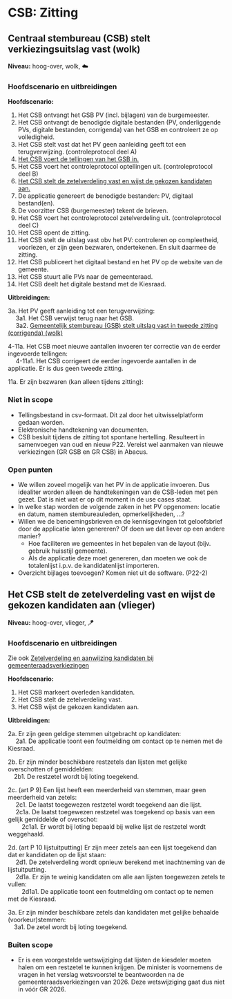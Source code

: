 # CSB: Zitting

## Centraal stembureau (CSB) stelt verkiezingsuitslag vast (wolk)

__Niveau:__ hoog-over, wolk, ☁️

### Hoofdscenario en uitbreidingen

__Hoofdscenario:__  

1. Het CSB ontvangt het GSB PV (incl. bijlagen) van de burgemeester.
2. Het CSB ontvangt de benodigde digitale bestanden (PV, onderliggende PVs, digitale bestanden, corrigenda) van het GSB en controleert ze op volledigheid.
3. Het CSB stelt vast dat het PV geen aanleiding geeft tot een terugverwijzing. (controleprotocol deel A)
4. [Het CSB voert de tellingen van het GSB in.](./csb-invoer-zitting.md#het-csb-voert-de-tellingen-van-het-gsb-in-vlieger)
5. Het CSB voert het controleprotocol optellingen uit. (controleprotocol deel B)
6. [Het CSB stelt de zetelverdeling vast en wijst de gekozen kandidaten aan.](#het-csb-stelt-de-zetelverdeling-vast-en-wijst-de-gekozen-kandidaten-aan-vlieger)
7. De applicatie genereert de benodigde bestanden: PV, digitaal bestand(en).
8. De voorzitter CSB (burgemeester) tekent de brieven.
9. Het CSB voert het controleprotocol zetelverdeling uit. (controleprotocol deel C)
10. Het CSB opent de zitting.
11. Het CSB stelt de uitslag vast obv het PV: controleren op compleetheid, voorlezen, er zijn geen bezwaren, ondertekenen. En sluit daarmee de zitting.
12. Het CSB publiceert het digitaal bestand en het PV op de website van de gemeente.
13. Het CSB stuurt alle PVs naar de gemeenteraad.
14. Het CSB deelt het digitale bestand met de Kiesraad.

__Uitbreidingen:__

3a. Het PV geeft aanleiding tot een terugverwijzing:  
&emsp; 3a1. Het CSB verwijst terug naar het GSB.  
&emsp; 3a2. [Gemeentelijk stembureau (GSB) stelt uitslag vast in tweede zitting (corrigenda) (wolk)](./gsb-tweede-zitting.md#gemeentelijk-stembureau-gsb-stelt-uitslag-vast-in-tweede-zitting-corrigenda-wolk)  

4-11a. Het CSB moet nieuwe aantallen invoeren ter correctie van de eerder ingevoerde tellingen:  
&emsp; 4-11a1. Het CSB corrigeert de eerder ingevoerde aantallen in de applicatie. Er is dus geen tweede zitting.

11a. Er zijn bezwaren (kan alleen tijdens zitting):

### Niet in scope

- Tellingsbestand in csv-formaat. Dit zal door het uitwisselplatform gedaan worden.
- Elektronische handtekening van documenten.
- CSB besluit tijdens de zitting tot spontane hertelling. Resulteert in samenvoegen van oud en nieuw P22. Vereist wel aanmaken van nieuwe verkiezingen (GR GSB en GR CSB) in Abacus.

### Open punten

- We willen zoveel mogelijk van het PV in de applicatie invoeren. Dus idealiter worden alleen de handtekeningen van de CSB-leden met pen gezet. Dat is niet wat er op dit moment in de use cases staat.
- In welke stap worden de volgende zaken in het PV opgenomen: locatie en datum, namen stembureauleden, opmerkelijkheden, ...?
- Willen we de benoemingsbrieven en de kennisgevingen tot geloofsbrief door de applicatie laten genereren? Of doen we dat liever op een andere manier?
    - Hoe faciliteren we gemeentes in het bepalen van de layout (bijv. gebruik huisstijl gemeente).
    - Als de applicatie deze moet genereren, dan moeten we ook de totalenlijst i.p.v. de kandidatenlijst importeren.
- Overzicht bijlages toevoegen? Komen niet uit de software. (P22-2)


## Het CSB stelt de zetelverdeling vast en wijst de gekozen kandidaten aan (vlieger)

__Niveau:__ hoog-over, vlieger, 🪁

### Hoofdscenario en uitbreidingen

Zie ook [Zetelverdeling en aanwijzing kandidaten bij gemeenteraadsverkiezingen](../verkiezingsproces/zetelverdeling-GR.md)

__Hoofdscenario:__

1. Het CSB markeert overleden kandidaten.
2. Het CSB stelt de zetelverdeling vast.
3. Het CSB wijst de gekozen kandidaten aan.

__Uitbreidingen:__

2a. Er zijn geen geldige stemmen uitgebracht op kandidaten:  
&emsp; 2a1. De applicatie toont een foutmelding om contact op te nemen met de Kiesraad.

2b. Er zijn minder beschikbare restzetels dan lijsten met gelijke overschotten of gemiddelden:  
&emsp;2b1. De restzetel wordt bij loting toegekend.

2c. (art P 9) Een lijst heeft een meerderheid van stemmen, maar geen meerderheid van zetels:  
&emsp; 2c1. De laatst toegewezen restzetel wordt toegekend aan die lijst.  
&emsp; 2c1a. De laatst toegewezen restzetel was toegekend op basis van een gelijk gemiddelde of overschot:  
&emsp;&emsp; 2c1a1. Er wordt bij loting bepaald bij welke lijst de restzetel wordt weggehaald.

2d. (art P 10 lijstuitputting) Er zijn meer zetels aan een lijst toegekend dan dat er kandidaten op de lijst staan:  
&emsp; 2d1. De zetelverdeling wordt opnieuw berekend met inachtneming van de lijstuitputting.  
&emsp; 2d1a. Er zijn te weinig kandidaten om alle aan lijsten toegewezen zetels te vullen:  
&emsp;&emsp; 2d1a1. De applicatie toont een foutmelding om contact op te nemen met de Kiesraad.

3a. Er zijn minder beschikbare zetels dan kandidaten met gelijke behaalde (voorkeur)stemmen:  
&emsp;3a1. De zetel wordt bij loting toegekend.

### Buiten scope
- Er is een voorgestelde wetswijziging dat lijsten de kiesdeler moeten halen om een restzetel te kunnen krijgen. De minister is voornemens de vragen in het verslag wetsvoorstel te beantwoorden na de gemeenteraadsverkiezingen van 2026. Deze wetswijziging gaat dus niet in vóór GR 2026.
